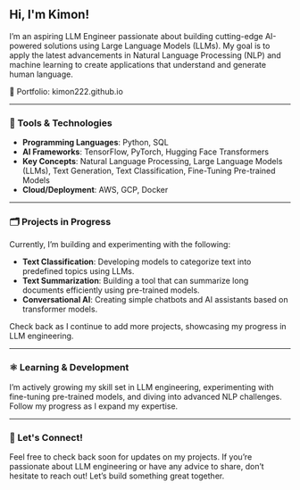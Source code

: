 ## Hi, I'm Kimon! 
I’m an aspiring LLM Engineer passionate about building cutting-edge AI-powered solutions using Large Language Models (LLMs). My goal is to apply the latest advancements in Natural Language Processing (NLP) and machine learning to create applications that understand and generate human language.

🔗 Portfolio: kimon222.github.io

---

### 🧰 Tools & Technologies
- **Programming Languages**: Python, SQL
- **AI Frameworks**: TensorFlow, PyTorch, Hugging Face Transformers
- **Key Concepts**: Natural Language Processing, Large Language Models (LLMs), Text Generation, Text Classification, Fine-Tuning Pre-trained Models
- **Cloud/Deployment**: AWS, GCP, Docker

---

### 🗂️ Projects in Progress

Currently, I’m building and experimenting with the following:

- **Text Classification**: Developing models to categorize text into predefined topics using LLMs.
- **Text Summarization**: Building a tool that can summarize long documents efficiently using pre-trained models.
- **Conversational AI**: Creating simple chatbots and AI assistants based on transformer models.

Check back as I continue to add more projects, showcasing my progress in LLM engineering.

---

### ⚛️ Learning & Development 

I’m actively growing my skill set in LLM engineering, experimenting with fine-tuning pre-trained models, and diving into advanced NLP challenges. Follow my progress as I expand my expertise.

---

### 💌 Let's Connect!

Feel free to check back soon for updates on my projects. If you’re passionate about LLM engineering or have any advice to share, don’t hesitate to reach out! Let’s build something great together.

<!--
**kimonmono986/kimonmono986** is a ✨ _special_ ✨ repository because its `README.md` (this file) appears on your GitHub profile.

Here are some ideas to get you started:

- 🔭 I’m currently working on ...
- 🌱 I’m currently learning ...
- 👯 I’m looking to collaborate on ...
- 🤔 I’m looking for help with ...
- 💬 Ask me about ...
- 📫 How to reach me: ...
- 😄 Pronouns: ...
- ⚡ Fun fact: ...
-->
